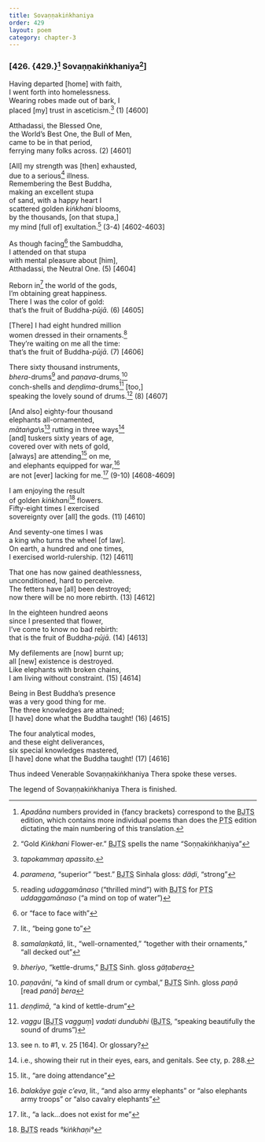 ```yaml
---
title: Sovaṇṇakiṅkhaniya
order: 429
layout: poem
category: chapter-3
---
```


### \[426. {429.}[^1] Sovaṇṇakiṅkhaniya[^2]\]

Having departed \[home\] with faith,  
I went forth into homelessness.  
Wearing robes made out of bark, I  
placed \[my\] trust in asceticism.[^3] (1) \[4600\]

Atthadassi, the Blessed One,  
the World’s Best One, the Bull of Men,  
came to be in that period,  
ferrying many folks across. (2) \[4601\]

\[All\] my strength was \[then\] exhausted,  
due to a serious[^4] illness.  
Remembering the Best Buddha,  
making an excellent stupa  
of sand, with a happy heart I  
scattered golden *kiṅkhani* blooms,  
by the thousands, \[on that stupa,\]  
my mind \[full of\] exultation.[^5] (3-4) \[4602-4603\]

As though facing[^6] the Sambuddha,  
I attended on that stupa  
with mental pleasure about \[him\],  
Atthadassi, the Neutral One. (5) \[4604\]

Reborn in[^7] the world of the gods,  
I’m obtaining great happiness.  
There I was the color of gold:  
that’s the fruit of Buddha-*pūjā*. (6) \[4605\]

\[There\] I had eight hundred million  
women dressed in their ornaments.[^8]  
They’re waiting on me all the time:  
that’s the fruit of Buddha-*pūjā*. (7) \[4606\]

There sixty thousand instruments,  
*bhera*-drums[^9] and *paṇava*-drums,[^10]  
conch-shells and *deṇḍima*-drums[^11] \[too,\]  
speaking the lovely sound of drums.[^12] (8) \[4607\]

\[And also\] eighty-four thousand  
elephants all-ornamented,  
*mātaṅga*\s[^13] rutting in three ways[^14]  
\[and\] tuskers sixty years of age,  
covered over with nets of gold,  
\[always\] are attending[^15] on me,  
and elephants equipped for war,[^16]  
are not \[ever\] lacking for me.[^17] (9-10) \[4608-4609\]

I am enjoying the result  
of golden *kiṅkhani*[^18] flowers.  
Fifty-eight times I exercised  
sovereignty over \[all\] the gods. (11) \[4610\]

And seventy-one times I was  
a king who turns the wheel \[of law\].  
On earth, a hundred and one times,  
I exercised world-rulership. (12) \[4611\]

That one has now gained deathlessness,  
unconditioned, hard to perceive.  
The fetters have \[all\] been destroyed;  
now there will be no more rebirth. (13) \[4612\]

In the eighteen hundred aeons  
since I presented that flower,  
I’ve come to know no bad rebirth:  
that is the fruit of Buddha-*pūjā*. (14) \[4613\]

My defilements are \[now\] burnt up;  
all \[new\] existence is destroyed.  
Like elephants with broken chains,  
I am living without constraint. (15) \[4614\]

Being in Best Buddha’s presence  
was a very good thing for me.  
The three knowledges are attained;  
\[I have\] done what the Buddha taught! (16) \[4615\]

The four analytical modes,  
and these eight deliverances,  
six special knowledges mastered,  
\[I have\] done what the Buddha taught! (17) \[4616\]

Thus indeed Venerable Sovaṇṇakiṅkhaniya Thera spoke these verses.

The legend of Sovaṇṇakiṅkhaniya Thera is finished.

[^1]: *Apadāna* numbers provided in {fancy brackets} correspond to the <abbr title="Buddha Jayanthi Tripitaka Series">BJTS</abbr> edition, which contains more individual poems than does the <abbr title="Pali Text Society">PTS</abbr> edition dictating the main numbering of this translation.

[^2]: “Gold *Kiṅkhani* Flower-er.” <abbr title="Buddha Jayanthi Tripitaka Series">BJTS</abbr> spells the name “Soṇṇakiṅkhaṇiya”

[^3]: *tapokammaŋ apassito*.

[^4]: *paramena*, “superior” “best.” <abbr title="Buddha Jayanthi Tripitaka Series">BJTS</abbr> Sinhala gloss: *däḍi*, “strong”

[^5]: reading *udaggamānaso* (“thrilled mind”) with <abbr title="Buddha Jayanthi Tripitaka Series">BJTS</abbr> for <abbr title="Pali Text Society">PTS</abbr> *uddaggamānaso* (“a mind on top of water”)

[^6]: or “face to face with”

[^7]: lit., “being gone to”

[^8]: *samalaṇkatā*, lit., “well-ornamented,” “together with their ornaments,” “all decked out”

[^9]: *bheriyo*, “kettle-drums,” <abbr title="Buddha Jayanthi Tripitaka Series">BJTS</abbr> Sinh. gloss *gäṭabera*

[^10]: *paṇavāni*, “a kind of small drum or cymbal,” <abbr title="Buddha Jayanthi Tripitaka Series">BJTS</abbr> Sinh. gloss *paṇā* \[read *panā*\] *bera*

[^11]: *deṇḍimā*, “a kind of kettle-drum”

[^12]: *vaggu* \[<abbr title="Buddha Jayanthi Tripitaka Series">BJTS</abbr> *vagguṃ*\] *vadati dundubhi* (<abbr title="Buddha Jayanthi Tripitaka Series">BJTS</abbr>, “speaking beautifully the sound of drums”)

[^13]: see n. to \#1, v. 25 \[164\]. Or glossary?

[^14]: i.e., showing their rut in their eyes, ears, and genitals. See cty, p. 288.

[^15]: lit., “are doing attendance”

[^16]: *balakāye gaje c’eva*, lit., “and also army elephants” or “also elephants army troops” or “also cavalry elephants”

[^17]: lit., “a lack…does not exist for me”

[^18]: <abbr title="Buddha Jayanthi Tripitaka Series">BJTS</abbr> reads *°kiṅkhaṇi°*
